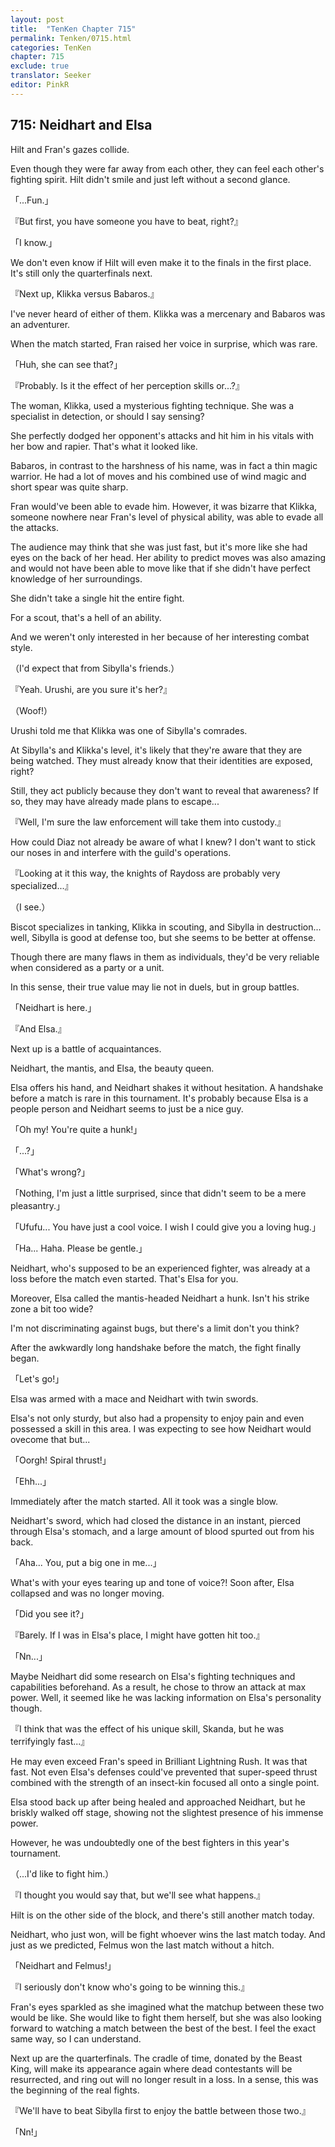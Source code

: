 ```yaml
---
layout: post
title:  "TenKen Chapter 715"
permalink: Tenken/0715.html
categories: TenKen
chapter: 715
exclude: true
translator: Seeker
editor: PinkR
---
```

<h2>715: Neidhart and Elsa</h2>

Hilt and Fran's gazes collide.

Even though they were far away from each other, they can feel each other's fighting spirit. Hilt didn't smile and just left without a second glance.

「...Fun.」

『But first, you have someone you have to beat, right?』

「I know.」

We don't even know if Hilt will even make it to the finals in the first place. It's still only the quarterfinals next.

『Next up, Klikka versus Babaros.』

I've never heard of either of them. Klikka was a mercenary and Babaros was an adventurer.

When the match started, Fran raised her voice in surprise, which was rare.

「Huh, she can see that?」

『Probably. Is it the effect of her perception skills or...?』

The woman, Klikka, used a mysterious fighting technique. She was a specialist in detection, or should I say sensing?

She perfectly dodged her opponent's attacks and hit him in his vitals with her bow and rapier. That's what it looked like.

Babaros, in contrast to the harshness of his name, was in fact a thin magic warrior. He had a lot of moves and his combined use of wind magic and short spear was quite sharp.

Fran would've been able to evade him. However, it was bizarre that Klikka, someone nowhere near Fran's level of physical ability, was able to evade all the attacks.

The audience may think that she was just fast, but it's more like she had eyes on the back of her head. Her ability to predict moves was also amazing and would not have been able to move like that if she didn't have perfect knowledge of her surroundings.

She didn't take a single hit the entire fight.

For a scout, that's a hell of an ability.

And we weren't only interested in her because of her interesting combat style.

（I'd expect that from Sibylla's friends.）

『Yeah. Urushi, are you sure it's her?』

（Woof!）

Urushi told me that Klikka was one of Sibylla's comrades.

At Sibylla's and Klikka's level, it's likely that they're aware that they are being watched. They must already know that their identities are exposed, right?

Still, they act publicly because they don't want to reveal that awareness? If so, they may have already made plans to escape...

『Well, I'm sure the law enforcement will take them into custody.』

How could Diaz not already be aware of what I knew? I don't want to stick our noses in and interfere with the guild's operations.

『Looking at it this way, the knights of Raydoss are probably very specialized...』

（I see.）

Biscot specializes in tanking, Klikka in scouting, and Sibylla in destruction... well, Sibylla is good at defense too, but she seems to be better at offense.

Though there are many flaws in them as individuals, they'd be very reliable when considered as a party or a unit.

In this sense, their true value may lie not in duels, but in group battles.

「Neidhart is here.」

『And Elsa.』

Next up is a battle of acquaintances.

Neidhart, the mantis, and Elsa, the beauty queen.

Elsa offers his hand, and Neidhart shakes it without hesitation. A handshake before a match is rare in this tournament. It's probably because Elsa is a people person and Neidhart seems to just be a nice guy.

「Oh my! You're quite a hunk!」

「...?」

「What's wrong?」

「Nothing, I'm just a little surprised, since that didn't seem to be a mere pleasantry.」

「Ufufu... You have just a cool voice. I wish I could give you a loving hug.」

「Ha... Haha. Please be gentle.」

Neidhart, who's supposed to be an experienced fighter, was already at a loss before the match even started. That's Elsa for you.

Moreover, Elsa called the mantis-headed Neidhart a hunk. Isn't his strike zone a bit too wide?

I'm not discriminating against bugs, but there's a limit don't you think?

After the awkwardly long handshake before the match, the fight finally began.

「Let's go!」

Elsa was armed with a mace and Neidhart with twin swords.

Elsa's not only sturdy, but also had a propensity to enjoy pain and even possessed a skill in this area. I was expecting to see how Neidhart would ovecome that but...

「Oorgh! Spiral thrust!」

「Ehh...」

Immediately after the match started. All it took was a single blow.

Neidhart's sword, which had closed the distance in an instant, pierced through Elsa's stomach, and a large amount of blood spurted out from his back.

「Aha... You, put a big one in me...」

What's with your eyes tearing up and tone of voice?! Soon after, Elsa collapsed and was no longer moving.

「Did you see it?」

『Barely. If I was in Elsa's place, I might have gotten hit too.』

「Nn...」

Maybe Neidhart did some research on Elsa's fighting techniques and capabilities beforehand. As a result, he chose to throw an attack at max power. Well, it seemed like he was lacking information on Elsa's personality though.

『I think that was the effect of his unique skill, Skanda, but he was terrifyingly fast...』

He may even exceed Fran's speed in Brilliant Lightning Rush. It was that fast. Not even Elsa's defenses could've prevented that super-speed thrust combined with the strength of an insect-kin focused all onto a single point.

Elsa stood back up after being healed and approached Neidhart, but he briskly walked off stage, showing not the slightest presence of his immense power.

However, he was undoubtedly one of the best fighters in this year's tournament.

（...I'd like to fight him.）

『I thought you would say that, but we'll see what happens.』

Hilt is on the other side of the block, and there's still another match today.

Neidhart, who just won, will be fight whoever wins the last match today. And just as we predicted, Felmus won the last match without a hitch.

「Neidhart and Felmus!」

『I seriously don't know who's going to be winning this.』

Fran's eyes sparkled as she imagined what the matchup between these two would be like. She would like to fight them herself, but she was also looking forward to watching a match between the best of the best. I feel the exact same way, so I can understand.

Next up are the quarterfinals. The cradle of time, donated by the Beast King, will make its appearance again where dead contestants will be resurrected, and ring out will no longer result in a loss. In a sense, this was the beginning of the real fights.

『We'll have to beat Sibylla first to enjoy the battle between those two.』

「Nn!」



